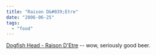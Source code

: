 ```yaml
---
title: "Raison D&#039;Etre"
date: "2006-06-25"
tags: 
  - "food"
---
```


[Dogfish Head - Raison D'Etre](http://www.dogfish.com/brewings/Year_Round_Beers/Raison_DEtre/7/index.htm "Dogfish Head - Raison D'Etre") -- wow, seriously good beer.
